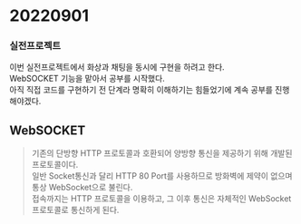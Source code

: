 # 20220901

### 실전프로젝트

이번 실전프로젝트에서 화상과 채팅을 동시에 구현을 하려고 한다.   
WebSOCKET 기능을 맡아서 공부를 시작했다.   
아직 직접 코드를 구현하기 전 단계라 명확히 이해하기는 힘들었기에 계속 공부를 진행해야겠다.

## WebSOCKET
> 기존의 단방향 HTTP 프로토콜과 호환되어 양방향 통신을 제공하기 위해 개발된 프로토콜이다.   
> 일반 Socket통신과 달리 HTTP 80 Port를 사용하므로 방화벽에 제약이 없으며 통상 WebSocket으로 불린다.   
> 접속까지는 HTTP 프로토콜을 이용하고, 그 이후 통신은 자체적인 WebSocket 프로토콜로 통신하게 된다.